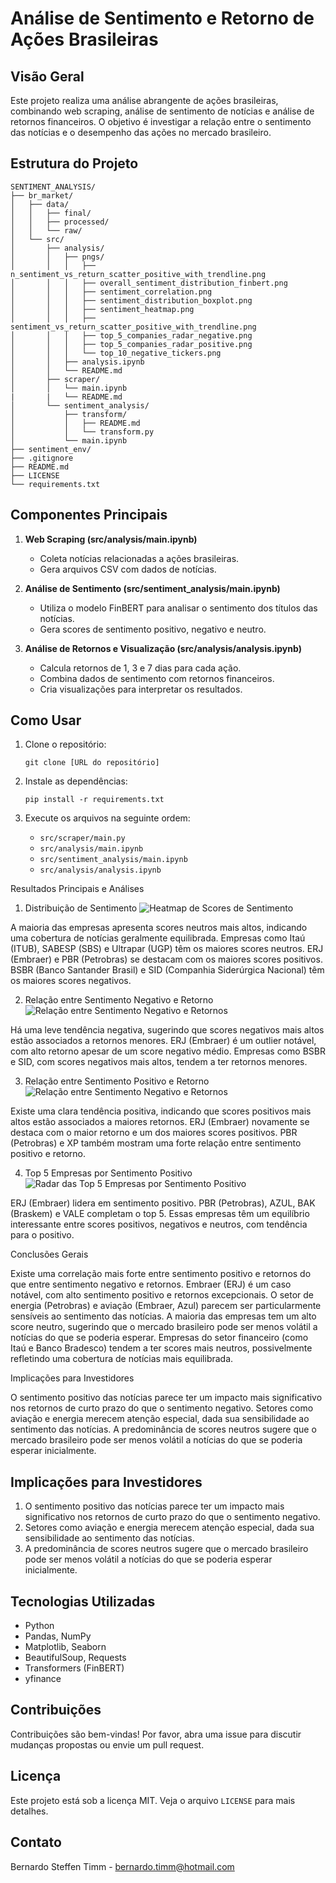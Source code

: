 # Análise de Sentimento e Retorno de Ações Brasileiras

## Visão Geral
Este projeto realiza uma análise abrangente de ações brasileiras, combinando web scraping, análise de sentimento de notícias e análise de retornos financeiros. O objetivo é investigar a relação entre o sentimento das notícias e o desempenho das ações no mercado brasileiro.

## Estrutura do Projeto
```
SENTIMENT_ANALYSIS/
├── br_market/
│   ├── data/
│   │   ├── final/
│   │   ├── processed/
│   │   └── raw/
│   └── src/
│       ├── analysis/
│       │   ├── pngs/
│       │   │   ├── n_sentiment_vs_return_scatter_positive_with_trendline.png
│       │   │   ├── overall_sentiment_distribution_finbert.png
│       │   │   ├── sentiment_correlation.png
│       │   │   ├── sentiment_distribution_boxplot.png
│       │   │   ├── sentiment_heatmap.png
│       │   │   ├── sentiment_vs_return_scatter_positive_with_trendline.png
│       │   │   ├── top_5_companies_radar_negative.png
│       │   │   ├── top_5_companies_radar_positive.png
│       │   │   └── top_10_negative_tickers.png
│       │   ├── analysis.ipynb
│       │   └── README.md
│       ├── scraper/
│       │   └── main.ipynb
|       |   └── README.md
│       └── sentiment_analysis/
│           ├── transform/
│           │   ├── README.md
│           │   └── transform.py
│           └── main.ipynb
├── sentiment_env/
├── .gitignore
├── README.md
├── LICENSE
└── requirements.txt
```

## Componentes Principais

1. **Web Scraping (src/analysis/main.ipynb)**
   - Coleta notícias relacionadas a ações brasileiras.
   - Gera arquivos CSV com dados de notícias.

2. **Análise de Sentimento (src/sentiment_analysis/main.ipynb)**
   - Utiliza o modelo FinBERT para analisar o sentimento dos títulos das notícias.
   - Gera scores de sentimento positivo, negativo e neutro.

3. **Análise de Retornos e Visualização (src/analysis/analysis.ipynb)**
   - Calcula retornos de 1, 3 e 7 dias para cada ação.
   - Combina dados de sentimento com retornos financeiros.
   - Cria visualizações para interpretar os resultados.

## Como Usar

1. Clone o repositório:
   ```
   git clone [URL do repositório]
   ```

2. Instale as dependências:
   ```
   pip install -r requirements.txt
   ```

3. Execute os arquivos na seguinte ordem:
   - `src/scraper/main.py`
   - `src/analysis/main.ipynb`
   - `src/sentiment_analysis/main.ipynb`
   - `src/analysis/analysis.ipynb`

Resultados Principais e Análises
1. Distribuição de Sentimento
![Heatmap de Scores de Sentimento](br_market/src/analysis/pngs/sentiment_heatmap.png)

A maioria das empresas apresenta scores neutros mais altos, indicando uma cobertura de notícias geralmente equilibrada.
Empresas como Itaú (ITUB), SABESP (SBS) e Ultrapar (UGP) têm os maiores scores neutros.
ERJ (Embraer) e PBR (Petrobras) se destacam com os maiores scores positivos.
BSBR (Banco Santander Brasil) e SID (Companhia Siderúrgica Nacional) têm os maiores scores negativos.

2. Relação entre Sentimento Negativo e Retorno
![Relação entre Sentimento Negativo e Retornos](br_market/src/analysis/pngs/n_sentiment_vs_return_scatter_positive_with_trendline.png)

Há uma leve tendência negativa, sugerindo que scores negativos mais altos estão associados a retornos menores.
ERJ (Embraer) é um outlier notável, com alto retorno apesar de um score negativo médio.
Empresas como BSBR e SID, com scores negativos mais altos, tendem a ter retornos menores.

3. Relação entre Sentimento Positivo e Retorno
![Relação entre Sentimento Negativo e Retornos](br_market/src/analysis/pngs/sentiment_vs_return_scatter_positive_with_trendline.png)

Existe uma clara tendência positiva, indicando que scores positivos mais altos estão associados a maiores retornos.
ERJ (Embraer) novamente se destaca com o maior retorno e um dos maiores scores positivos.
PBR (Petrobras) e XP também mostram uma forte relação entre sentimento positivo e retorno.

4. Top 5 Empresas por Sentimento Positivo
![Radar das Top 5 Empresas por Sentimento Positivo](br_market/src/analysis/pngs/top_5_companies_radar_positive.png)

ERJ (Embraer) lidera em sentimento positivo.
PBR (Petrobras), AZUL, BAK (Braskem) e VALE completam o top 5.
Essas empresas têm um equilíbrio interessante entre scores positivos, negativos e neutros, com tendência para o positivo.

Conclusões Gerais

Existe uma correlação mais forte entre sentimento positivo e retornos do que entre sentimento negativo e retornos.
Embraer (ERJ) é um caso notável, com alto sentimento positivo e retornos excepcionais.
O setor de energia (Petrobras) e aviação (Embraer, Azul) parecem ser particularmente sensíveis ao sentimento das notícias.
A maioria das empresas tem um alto score neutro, sugerindo que o mercado brasileiro pode ser menos volátil a notícias do que se poderia esperar.
Empresas do setor financeiro (como Itaú e Banco Bradesco) tendem a ter scores mais neutros, possivelmente refletindo uma cobertura de notícias mais equilibrada.

Implicações para Investidores

O sentimento positivo das notícias parece ter um impacto mais significativo nos retornos de curto prazo do que o sentimento negativo.
Setores como aviação e energia merecem atenção especial, dada sua sensibilidade ao sentimento das notícias.
A predominância de scores neutros sugere que o mercado brasileiro pode ser menos volátil a notícias do que se poderia esperar inicialmente.

## Implicações para Investidores

1. O sentimento positivo das notícias parece ter um impacto mais significativo nos retornos de curto prazo do que o sentimento negativo.
2. Setores como aviação e energia merecem atenção especial, dada sua sensibilidade ao sentimento das notícias.
3. A predominância de scores neutros sugere que o mercado brasileiro pode ser menos volátil a notícias do que se poderia esperar inicialmente.

## Tecnologias Utilizadas

- Python
- Pandas, NumPy
- Matplotlib, Seaborn
- BeautifulSoup, Requests
- Transformers (FinBERT)
- yfinance

## Contribuições

Contribuições são bem-vindas! Por favor, abra uma issue para discutir mudanças propostas ou envie um pull request.

## Licença

Este projeto está sob a licença MIT. Veja o arquivo `LICENSE` para mais detalhes.

## Contato

Bernardo Steffen Timm - bernardo.timm@hotmail.com

